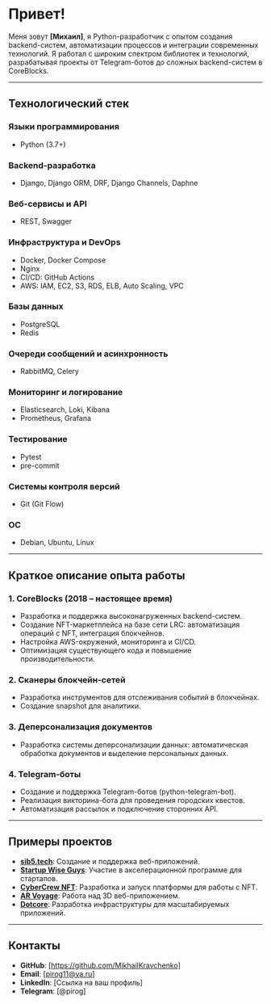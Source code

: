 # Привет!  
Меня зовут **[Михаил]**, я Python-разработчик с опытом создания backend-систем, автоматизации процессов и интеграции современных технологий. Я работал с широким спектром библиотек и технологий, разрабатывая проекты от Telegram-ботов до сложных backend-систем в CoreBlocks.

---

## Технологический стек

### Языки программирования
- Python (3.7+)

### Backend-разработка
- Django, Django ORM, DRF, Django Channels, Daphne

### Веб-сервисы и API
- REST, Swagger

### Инфраструктура и DevOps
- Docker, Docker Compose
- Nginx
- CI/CD: GitHub Actions
- AWS: IAM, EC2, S3, RDS, ELB, Auto Scaling, VPC

### Базы данных
- PostgreSQL
- Redis

### Очереди сообщений и асинхронность
- RabbitMQ, Celery

### Мониторинг и логирование
- Elasticsearch, Loki, Kibana
- Prometheus, Grafana

### Тестирование
- Pytest
- pre-commit

### Системы контроля версий
- Git (Git Flow)

### ОС
- Debian, Ubuntu, Linux

---

## Краткое описание опыта работы

### 1. **CoreBlocks (2018 – настоящее время)**  
- Разработка и поддержка высоконагруженных backend-систем.  
- Создание NFT-маркетплейса на базе сети LRC: автоматизация операций с NFT, интеграция блокчейнов.  
- Настройка AWS-окружений, мониторинга и CI/CD.  
- Оптимизация существующего кода и повышение производительности.  

### 2. **Сканеры блокчейн-сетей**
- Разработка инструментов для отслеживания событий в блокчейнах.  
- Создание snapshot для аналитики.  

### 3. **Деперсонализация документов**
- Разработка системы деперсонализации данных: автоматическая обработка документов и выделение персональных данных.  

### 4. **Telegram-боты**
- Создание и поддержка Telegram-ботов (python-telegram-bot).  
- Реализация викторина-бота для проведения городских квестов.  
- Автоматизация рассылок и подключение сторонних API.  

---

## Примеры проектов

- **[sib5.tech](https://sib5.tech/)**: Создание и поддержка веб-приложений.  
- **[Startup Wise Guys](https://startupwiseguys.com/)**: Участие в акселерационной программе для стартапов.  
- **[CyberCrew NFT](https://cybercrewnft.io/)**: Разработка и запуск платформы для работы с NFT.  
- **[AR Voyage](https://ar.voyage/)**: Работа над 3D веб-приложением.  
- **[Dotcore](https://dotcore.io/)**: Разработка инфраструктуры для масштабируемых приложений.  

---

## Контакты

- **GitHub**: [https://github.com/MikhailKravchenko]  
- **Email**: [pirog11@ya.ru]  
- **LinkedIn**: [Ссылка на ваш профиль]  
- **Telegram**: [@pirog]  
